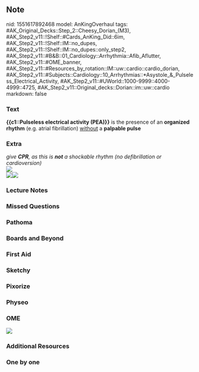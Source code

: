 ## Note
nid: 1551617892468
model: AnKingOverhaul
tags: #AK_Original_Decks::Step_2::Cheesy_Dorian_(M3), #AK_Step2_v11::!Shelf::#Cards_AnKing_Did::6im, #AK_Step2_v11::!Shelf::IM::no_dupes, #AK_Step2_v11::!Shelf::IM::no_dupes::only_step2, #AK_Step2_v11::#B&B::01_Cardiology::Arrhythmia::Afib_Aflutter, #AK_Step2_v11::#OME_banner, #AK_Step2_v11::#Resources_by_rotation::IM::uw::cardio::cardio_dorian, #AK_Step2_v11::#Subjects::Cardiology::10_Arrhythmias::*Asystole_&_Pulseless_Electrical_Activity, #AK_Step2_v11::#UWorld::1000-9999::4000-4999::4725, #AK_Step2_v11::Original_decks::Dorian::im::uw::cardio
markdown: false

### Text
<b>{{c1::Pulseless electrical activity (PEA)}}</b> is the presence
of an <b>organized</b> <b>rhythm</b> (e.g. atrial fibrillation)
<u>without</u> a <b>palpable pulse</b>

### Extra
<div>
  <i>give <b>CPR</b>, as this is <b>not</b> a shockable rhythm (no
  defibrillation or cardioversion)</i>
</div>
<div>
  <i><img src="big_58fdc53672879.jpg"></i>
</div><i><img src="paste-806350045052929.jpg"><img src=
"L11346.jpg"></i>

### Lecture Notes


### Missed Questions


### Pathoma


### Boards and Beyond


### First Aid


### Sketchy


### Pixorize


### Physeo


### OME
<div class="ome-widget">
  <a href="https://onlinemeded.org?ref=anki"><img src=
  "_OME_AnkiFlashcards_General_7.png"></a>
</div>

### Additional Resources


### One by one

